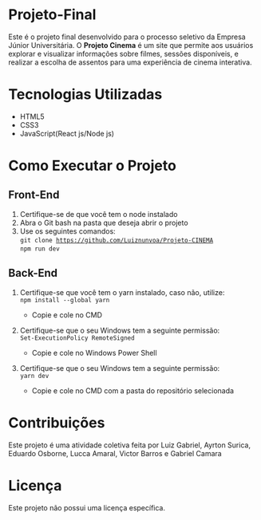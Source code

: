 # Projeto-Final
Este é o projeto final desenvolvido para o processo seletivo da Empresa Júnior Universitária. O **Projeto Cinema** é um site que permite aos usuários explorar e visualizar informações sobre filmes, sessões disponíveis, e realizar a escolha de assentos para uma experiência de cinema interativa.

# Tecnologias Utilizadas
- HTML5
- CSS3
- JavaScript(React js/Node js)

# Como Executar o Projeto
## Front-End
1. Certifique-se de que você tem o node instalado
2. Abra o Git bash na pasta que deseja abrir o projeto
3. Use os seguintes comandos:<br>
  <code>git clone https://github.com/Luiznunvoa/Projeto-CINEMA</code><br>
  <code>npm run dev</code>
## Back-End
1. Certifique-se que você tem o yarn instalado, caso não, utilize:<br>
   <code>npm install --global yarn</code>
   - <p>Copie e cole no CMD</p>
2. Certifique-se que o seu Windows tem a seguinte permissão:<br>
   <code>Set-ExecutionPolicy RemoteSigned</code>
   - <p>Copie e cole no Windows Power Shell</p>
3. Certifique-se que o seu Windows tem a seguinte permissão:<br>
   <code>yarn dev</code>
   - <p>Copie e cole no CMD com a pasta do repositório selecionada</p>

# Contribuições
Este projeto é uma atividade coletiva feita por Luiz Gabriel, Ayrton Surica, Eduardo Osborne, Lucca Amaral, Victor Barros e Gabriel Camara

# Licença
Este projeto não possui uma licença específica.
